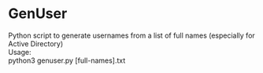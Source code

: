# GenUser
Python script to generate usernames from a list of full names (especially for Active Directory)  
Usage:  
python3 genuser.py [full-names].txt
